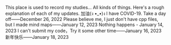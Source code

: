 This place is used to record my studies...
All kinds of things. Here's a rough explanation of each of my updates.
加油(ง •_•)ง
I have COVID-19. Take a day off——December 26, 2022
Please believe me, I just don't have cpp files, but I made mind maps——January 12, 2023
Nothing happens - January 14, 2023
I can't submit my code，Try it some other time——January 16, 2023
新年快乐——January 18, 2023
